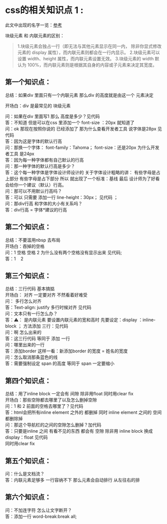 # css的相关知识点 1 :

此文中出现的名字一览：[参考](http://geekplux.com/2014/04/25/several_core_concepts_of_css.html)

块级元素 和 内联元素的区别：

> 1.块级元素会独占一行（即无法与其他元素显示在同一内， 除非你显式修改元素的 display 属性），而内联元素则都会在一行内显示。
> 2.块级元素可以设置 width、height 属性，而内联元素设置无效。
> 3.块级元素的 width 默认为 100%，而内联元素则是根据其自身的内容或子元素来决定其宽度。

## 第一个知识点：
总结：如果div 里面只有一个内联元素 那么div 的高度就是由这一个 元素决定

开场白：div 是最常见的 块级元素 

问：如果在div 里面写1 那么 高度是多少？见代码<br>
答：不知道 但是可以在css 里添加一个  font-size ：20px 就知道了 <br>
问：ok 那现在按照你说的 已经添加了 那为什么查看开发者工具 说字体是28px 见代码 <br>
答：因为这是字体的默认行高 <br>
问：那换一个字体： font-family：Tahoma； font-size：还是20px  为什么开发者工具 是24px <br>
答：因为每一种字体都有自己默认的行高 <br>
问：那一种字体的默认行高是多少？<br>
答：这个每一种字体是字体设计师设计的  关于字体设计粗略的讲： 有些字母是占上部分 有些字母是占下部分  所以 就出现了一个标准：基线  最后 设计师为了好看 会给你一个建议（默认）行高。<br>
问：那可以不用默认行高吗？<br>
答：可以 只需要 添加一行 line-height：30px； 见代码 ；<br>
问：那div行高 和字体的大小有关系吗？<br>
答：div行高 = 字体*建议的行高  <br>

## 第二个知识点：
总结：不要滥用nbsp 去布局 <br> 
开场白：吞掉的空格<br>
问：1 空格 空格 2 为什么没有两个空格没有显示出来 见代码;<br>
答：1 &nbsp;&nbsp; 2 <br>

## 第三个知识点：
总结：三行代码 基本搞掂 <br>
开场白： 对齐 一定要对齐 不然看着好难受<br>
问： 多行怎么对齐<br>
答：Text-align: justify 多行时候对齐 见代码<br>
问：文本只有一行怎么办？<br>
答：⚠️：<span></span> 是内联元素  要设置内联元素的宽和高时  先要设定：display ：inline-block ； 
方法添加 三行：见代码<br>
问：啊 怎么出来的 <br>
答：这三行代码 等同于 添加 一行<br>
问：哪里出来的一行<br>
答：添加border  这样一看：新添加border 的宽度 = 姓名的宽度<br>
问：怎么取消那条蓝色的线<br>
答：需要强制设定 span 的高度 等同于 span 一定要缩小<br>   

## 第四个知识点：
总结：用了inline block 一定会有 间隙 除非用float 同时用clear fix <br>
开场白：那些空隙都去哪里了以及怎么删掉空隙 <br>
问：1 和 2 前面的空格去哪里了？见代码<br>
答：html会把所有inline element  之外的 都删掉 同时 inline element 之间的 空间都删除掉 <br>
问：那这个导航栏的之间的空隙怎么删掉？加代码 <br>
答：只要是inline 之间 有看不见的东西 都会有 空隙  除非用 inline block 换成 display：float  见代码<br>
同时用clear fix <br>

## 第五个知识点：
问：什么是文档流？<br>
答：内联元素足够多 一行容纳不下  那么元素会自动排行 从左往右的排 <br>

## 第六个知识点：
问：不加连字符 怎么让文字断开？<br>
答：添加一行 word-break:break all;<br>
